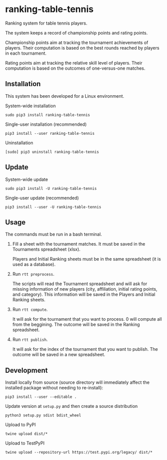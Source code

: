# ranking-table-tennis

Ranking system for table tennis players.

The system keeps a record of championship points and rating points.

Championship points aim at tracking the tournament achievements of players.
Their computation is based on the best rounds reached by players in each tournament.

Rating points aim at tracking the relative skill level of players. 
Their computation is based on the outcomes of one-versus-one matches.

## Installation

This system has been developed for a Linux environment.

System-wide installation

    sudo pip3 install ranking-table-tennis

Single-user installation (recommended)

    pip3 install --user ranking-table-tennis

Uninstallation

    [sudo] pip3 uninstall ranking-table-tennis
    
## Update

System-wide update

    sudo pip3 install -U ranking-table-tennis
    
Single-user update (recommended)

    pip3 install --user -U ranking-table-tennis

## Usage

The commands must be run in a bash terminal.

1. Fill a sheet with the tournament matches. It must be saved in the Tournaments spreadsheet (xlsx).

   Players and Initial Ranking sheets must be in the same spreadsheet (it is used as a database).

2. Run `rtt preprocess`. 

   The scripts will read the Tournament spreadsheet and will ask for missing information of new players (city, affiliation, initial rating points, and category).
   This information will be saved in the Players and Initial Ranking sheets.

3. Run `rtt compute`.

   It will ask for the tournament that you want to process. 0 will compute all from the beggining.
   The outcome will be saved in the Ranking spreadsheet.

4. Run `rtt publish`.

   It will ask for the index of the tournament that you want to publish. 
The outcome will be saved in a new spreadsheet.

## Development

Install locally from source (source directory will immediately affect the installed package
without needing to re-install): 
    
    pip3 install --user --editable .
    
Update version at `setup.py` and then create a source distribution

    python3 setup.py sdist bdist_wheel
    
Upload to PyPI
    
    twine upload dist/* 
    
Upload to TestPyPI

    twine upload --repository-url https://test.pypi.org/legacy/ dist/*
